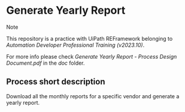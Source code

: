 # Generate Yearly Report

> [!NOTE]  
> This repository is a practice with UiPath REFramework belonging to *Automation Developer Professional Training (v2023.10)*.

For more info please check *Generate Yearly Report - Process Design Document.pdf* in the *doc* folder.

## Process short description 
Download all the monthly reports for a specific vendor and generate a yearly report.